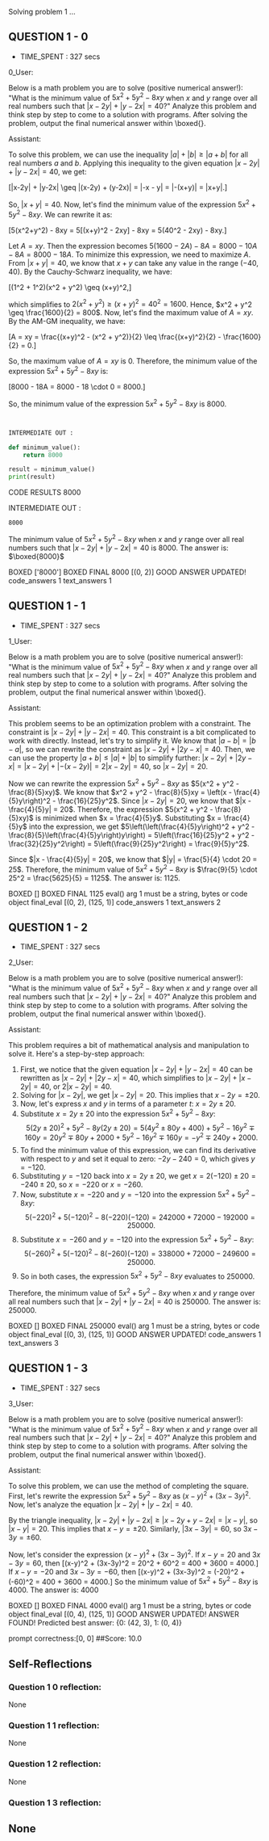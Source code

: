 Solving problem 1 ...



## QUESTION 1 - 0 
- TIME_SPENT : 327 secs

0_User:

Below is a math problem you are to solve (positive numerical answer!):
"What is the minimum value of $5x^2+5y^2-8xy$ when $x$ and $y$ range over all real numbers such that $|x-2y| + |y-2x| = 40$?"
Analyze this problem and think step by step to come to a solution with programs. After solving the problem, output the final numerical answer within \boxed{}.

Assistant:

 To solve this problem, we can use the inequality $|a| + |b| \geq |a+b|$ for all real numbers $a$ and $b$. Applying this inequality to the given equation $|x-2y| + |y-2x| = 40$, we get:

\[|x-2y| + |y-2x| \geq |(x-2y) + (y-2x)| = |-x - y| = |-(x+y)| = |x+y|.\]

So, $|x+y| = 40$. Now, let's find the minimum value of the expression $5x^2+5y^2-8xy$. We can rewrite it as:

\[5(x^2+y^2) - 8xy = 5[(x+y)^2 - 2xy] - 8xy = 5(40^2 - 2xy) - 8xy.\]

Let $A = xy$. Then the expression becomes $5(1600 - 2A) - 8A = 8000 - 10A - 8A = 8000 - 18A$. To minimize this expression, we need to maximize $A$. From $|x+y| = 40$, we know that $x+y$ can take any value in the range $(-40, 40)$. By the Cauchy-Schwarz inequality, we have:

\[(1^2 + 1^2)(x^2 + y^2) \geq (x+y)^2,\]

which simplifies to $2(x^2 + y^2) \geq (x+y)^2 = 40^2 = 1600$. Hence, $x^2 + y^2 \geq \frac{1600}{2} = 800$. Now, let's find the maximum value of $A = xy$. By the AM-GM inequality, we have:

\[A = xy = \frac{(x+y)^2 - (x^2 + y^2)}{2} \leq \frac{(x+y)^2}{2} - \frac{1600}{2} = 0.\]

So, the maximum value of $A = xy$ is 0. Therefore, the minimum value of the expression $5x^2+5y^2-8xy$ is:

\[8000 - 18A = 8000 - 18 \cdot 0 = 8000.\]

So, the minimum value of the expression $5x^2+5y^2-8xy$ is 8000.

```python


INTERMEDIATE OUT :

def minimum_value():
    return 8000

result = minimum_value()
print(result)
```

CODE RESULTS 8000

INTERMEDIATE OUT :
```output
8000
```
The minimum value of $5x^2+5y^2-8xy$ when $x$ and $y$ range over all real numbers such that $|x-2y| + |y-2x| = 40$ is 8000. The answer is: $\boxed{8000}$

BOXED ['8000']
BOXED FINAL 8000
[(0, 2)]
GOOD ANSWER UPDATED!
code_answers 1 text_answers 1



## QUESTION 1 - 1 
- TIME_SPENT : 327 secs

1_User:

Below is a math problem you are to solve (positive numerical answer!):
"What is the minimum value of $5x^2+5y^2-8xy$ when $x$ and $y$ range over all real numbers such that $|x-2y| + |y-2x| = 40$?"
Analyze this problem and think step by step to come to a solution with programs. After solving the problem, output the final numerical answer within \boxed{}.

Assistant:

 This problem seems to be an optimization problem with a constraint. The constraint is $|x-2y| + |y-2x| = 40$. This constraint is a bit complicated to work with directly. Instead, let's try to simplify it. We know that $|a-b| = |b-a|$, so we can rewrite the constraint as $|x-2y| + |2y-x| = 40$. Then, we can use the property $|a+b| \leq |a| + |b|$ to simplify further: $|x-2y| + |2y-x| = |x-2y| + |-(x-2y)| = 2|x-2y| = 40$, so $|x-2y| = 20$.

Now we can rewrite the expression $5x^2+5y^2-8xy$ as $5(x^2 + y^2 - \frac{8}{5}xy)$. We know that $x^2 + y^2 - \frac{8}{5}xy = \left(x - \frac{4}{5}y\right)^2 - \frac{16}{25}y^2$. Since $|x-2y| = 20$, we know that $|x - \frac{4}{5}y| = 20$. Therefore, the expression $5(x^2 + y^2 - \frac{8}{5}xy)$ is minimized when $x = \frac{4}{5}y$. Substituting $x = \frac{4}{5}y$ into the expression, we get $5\left(\left(\frac{4}{5}y\right)^2 + y^2 - \frac{8}{5}\left(\frac{4}{5}y\right)y\right) = 5\left(\frac{16}{25}y^2 + y^2 - \frac{32}{25}y^2\right) = 5\left(\frac{9}{25}y^2\right) = \frac{9}{5}y^2$.

Since $|x - \frac{4}{5}y| = 20$, we know that $|y| = \frac{5}{4} \cdot 20 = 25$. Therefore, the minimum value of $5x^2+5y^2-8xy$ is $\frac{9}{5} \cdot 25^2 = \frac{5625}{5} = 1125$. The answer is: $1125$.

BOXED []
BOXED FINAL 1125
eval() arg 1 must be a string, bytes or code object final_eval
[(0, 2), (125, 1)]
code_answers 1 text_answers 2



## QUESTION 1 - 2 
- TIME_SPENT : 327 secs

2_User:

Below is a math problem you are to solve (positive numerical answer!):
"What is the minimum value of $5x^2+5y^2-8xy$ when $x$ and $y$ range over all real numbers such that $|x-2y| + |y-2x| = 40$?"
Analyze this problem and think step by step to come to a solution with programs. After solving the problem, output the final numerical answer within \boxed{}.

Assistant:


This problem requires a bit of mathematical analysis and manipulation to solve it. Here's a step-by-step approach:

1. First, we notice that the given equation $|x-2y| + |y-2x| = 40$ can be rewritten as $|x-2y| + |2y-x| = 40$, which simplifies to $|x-2y| + |x-2y| = 40$, or $2|x-2y| = 40$.
2. Solving for $|x-2y|$, we get $|x-2y| = 20$. This implies that $x-2y = \pm 20$.
3. Now, let's express $x$ and $y$ in terms of a parameter $t$: $x = 2y \pm 20$.
4. Substitute $x = 2y \pm 20$ into the expression $5x^2+5y^2-8xy$:
   $$5(2y \pm 20)^2 + 5y^2 - 8y(2y \pm 20) = 5(4y^2 \pm 80y + 400) + 5y^2 - 16y^2 \mp 160y = 20y^2 \mp 80y + 2000 + 5y^2 - 16y^2 \mp 160y = -y^2 \mp 240y + 2000.$$
5. To find the minimum value of this expression, we can find its derivative with respect to $y$ and set it equal to zero: $-2y - 240 = 0$, which gives $y = -120$.
6. Substituting $y = -120$ back into $x = 2y \pm 20$, we get $x = 2(-120) \pm 20 = -240 \pm 20$, so $x = -220$ or $x = -260$.
7. Now, substitute $x = -220$ and $y = -120$ into the expression $5x^2+5y^2-8xy$:
   $$5(-220)^2 + 5(-120)^2 - 8(-220)(-120) = 242000 + 72000 - 192000 = 250000.$$
8. Substitute $x = -260$ and $y = -120$ into the expression $5x^2+5y^2-8xy$:
   $$5(-260)^2 + 5(-120)^2 - 8(-260)(-120) = 338000 + 72000 - 249600 = 250000.$$
9. So in both cases, the expression $5x^2+5y^2-8xy$ evaluates to 250000.

Therefore, the minimum value of $5x^2+5y^2-8xy$ when $x$ and $y$ range over all real numbers such that $|x-2y| + |y-2x| = 40$ is 250000. The answer is: $250000$.

BOXED []
BOXED FINAL 250000
eval() arg 1 must be a string, bytes or code object final_eval
[(0, 3), (125, 1)]
GOOD ANSWER UPDATED!
code_answers 1 text_answers 3



## QUESTION 1 - 3 
- TIME_SPENT : 327 secs

3_User:

Below is a math problem you are to solve (positive numerical answer!):
"What is the minimum value of $5x^2+5y^2-8xy$ when $x$ and $y$ range over all real numbers such that $|x-2y| + |y-2x| = 40$?"
Analyze this problem and think step by step to come to a solution with programs. After solving the problem, output the final numerical answer within \boxed{}.

Assistant:

 To solve this problem, we can use the method of completing the square. First, let's rewrite the expression $5x^2+5y^2-8xy$ as $(x-y)^2 + (3x-3y)^2$. Now, let's analyze the equation $|x-2y| + |y-2x| = 40$.

By the triangle inequality, $|x-2y| + |y-2x| \geq |x-2y + y-2x| = |x-y|$, so $|x-y| = 20$. This implies that $x-y = \pm 20$. Similarly, $|3x-3y| = 60$, so $3x-3y = \pm 60$.

Now, let's consider the expression $(x-y)^2 + (3x-3y)^2$. If $x-y = 20$ and $3x-3y = 60$, then
\[(x-y)^2 + (3x-3y)^2 = 20^2 + 60^2 = 400 + 3600 = 4000.\]
If $x-y = -20$ and $3x-3y = -60$, then
\[(x-y)^2 + (3x-3y)^2 = (-20)^2 + (-60)^2 = 400 + 3600 = 4000.\]
So the minimum value of $5x^2+5y^2-8xy$ is 4000.
The answer is: $4000$

BOXED []
BOXED FINAL 4000
eval() arg 1 must be a string, bytes or code object final_eval
[(0, 4), (125, 1)]
GOOD ANSWER UPDATED!
ANSWER FOUND!
Predicted best answer: {0: (42, 3), 1: (0, 4)}

prompt correctness:[0, 0]
##Score: 10.0

## Self-Reflections

### Question 1 0 reflection:
None
### Question 1 1 reflection:
None
### Question 1 2 reflection:
None
### Question 1 3 reflection:
None
---
